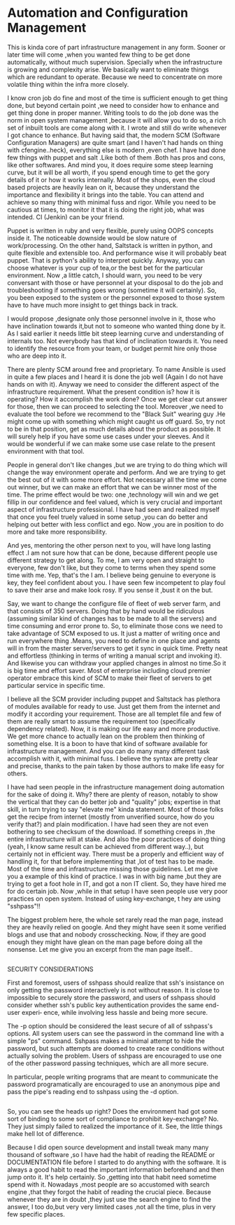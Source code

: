 # Automation and Configuration Management
This is kinda core of part infrastructure management in any form. Sooner or later time will come ,when you wanted few thing  to be get done automatically, without much supervision. Specially when the infrastructure is growing and complexity arise. We basically want to eliminate things which are redundant to operate. Because we need to concentrate on more volatile thing within the infra more closely.

I know cron job do fine and most of the time is sufficient enough to get thing done, but beyond certain point ,we need to consider how to enhance and get thing done in proper manner. Writing tools to do the job done was the norm in open system management ,because it will allow you to do so, a rich set of inbuilt tools are come along with it. I wrote and still do write whenever I got chance to enhance. But having said that, the modern SCM (Software Configuration Managers) are quite smart (and I haven't had hands on thing with cfengine..heck), everything else is modern ,even chef. I have had done few things with puppet and salt .Like both of them .Both has pros and cons, like other softwares. And mind you, it does require some steep learning curve, but it will be all worth, if you spend enough time to get the gory details of it or how it works internally. Most of the shops, even the cloud based projects are heavily  lean on it, because they understand the importance and flexibility  it brings into the table. You can attend and achieve so many thing with minimal fuss and rigor. While you need to be cautious at times, to monitor it that it is doing the right job, what was intended. CI (Jenkin) can be your friend.

Puppet is written in ruby and very flexible, purely using OOPS concepts inside it. The noticeable downside would be slow nature of work/processing. On the other hand, Saltstack is written in python, and quite flexible and extensible too. And performance wise it will probably beat puppet. That is python's ability to interpret quickly. Anyway, you can choose whatever is your cup of tea,or the best bet for the particular environment. Now ,a little catch, I should warn, you need to be very conversant with those or have personnel at your disposal to do the job and troubleshooting if something goes wrong (sometime it will certainly). So, you been exposed to the system or the personnel exposed to those system have to have much more insight to get things back in track.

I would propose ,designate only those personnel involve in it, those who have inclination towards it,but not to someone who wanted thing done by it. As I said earlier it needs little bit steep learning curve and understanding of internals too. Not everybody has that kind of inclination towards it. You need to identify the resource from your team, or budget permit hire only those who are deep into it.

There are plenty SCM around free and proprietary. To name Ansible is used in quite a few places and I heard it is done the job well (Again I do not have hands on with it). Anyway we need to consider the different aspect of the infrastructure requirement. What the present condition is? how it is operating? How it accomplish the work done?
Once we get clear cut answer for those, then we can proceed to selecting the tool. Moreover ,we need to evaluate the tool before we recommend to the "Black Suit" wearing guy .He might come up with something which might caught us off guard. So, try not to be in that position, get as much details about the product as possible. It will surely help if you have some use cases under your sleeves.  And it would be wonderful if we can make some use case relate to the present environment with that tool.

People in general don't like changes ,but we are trying to do thing which will change the way environment operate and perform. And we are trying to get the best out of it with some more effort. Not necessary all the time we come out winner, but we can make an effort that we can be winner most of the time. The prime effect would be two: one ,technology will win and we get fillip in our confidence and feel valued, which is very crucial and important aspect of infrastructure professional. I have had seen and realized myself that once you feel truely valued in some setup ,you can do better and helping out better with less conflict and ego. Now ,you are in position to do more and take more responsibility.

And yes, mentoring the other person next to you, will have long lasting effect .I am not sure how that can be done, because different people use different strategy to get along. To me, I am very open and straight to everyone, few don't like, but they come to terms when they spend some time with me. Yep, that's the I am. I believe being genuine to everyone is key, they feel confident about you. I have seen few incompetent to play foul to save their arse and make look rosy. If you sense it ,bust it on the but.

Say, we want to change the configure file of fleet of web server farm, and that consists of 350 servers. Doing that by hand would be ridiculous (assuming similar kind of changes has to be made to all the servers) and time consuming and error prone to. So, to eliminate those cons we need to take advantage of SCM exposed to us. It just a matter of writing once and run everywhere thing .Means, you need to define in one place and agents will in from the master server/servers to get it sync in quick time. Pretty neat and effortless (thinking in terms of writing a manual script and invoking it). And likewise you can withdraw your applied changes in almost no time.So it is big time and effort saver. Most of enterprise including cloud premier operator embrace this kind of SCM to make their fleet of servers to get particular service in specific time.

I believe all the SCM provider including puppet and Saltstack has plethora of modules available for ready to use. Just get them from the internet and modify it according your requirement. Those are all templet file  and few of them are really smart to assume the requirement too (specifically dependency related). Now, it is making our life easy and more productive. We get more chance to actually lean on the problem then thinking of something else. It is a boon to have that kind of software available for infrastructure management. And you can do many many different task accomplish with it, with minimal fuss. I believe the syntax are pretty clear and precise, thanks to the pain taken by those authors to make life easy for others.

I have had seen people in the infrastructure management doing automation for the sake of doing it. Why? there are plenty of reason, notably to show the vertical that they can do better job and "quality" jobs; expertise in that skill, in turn trying to say "elevate me" kinda statement. Most of those folks get the recipe from internet (mostly from unverified source, how do you verify that?) and plain modification. I have had seen they are not even bothering to see checksum of the download. If something creeps in ,the entire infrastructure will at stake. And also the poor practices of doing thing (yeah, I know same result can be achieved from different way..), but certainly not in efficient way. There must be a properly and efficient way of handling it, for that before implementing that ,lot of test has to be made. Most of the time and infrastructure missing those guidelines. Let me give you a example of this kind of practice. I was in with big name ,but they are trying to get a foot hole in IT, and got a non IT client. So, they have hired me for do certain job. Now ,while in that setup I have seen people use very poor practices on open system. Instead of using key-exchange, t hey are using "sshpass"!!

The biggest problem here, the whole set rarely read the man page, instead they are heavily relied on google. And they might have seen it some verified  blogs and use that and nobody crosschecking. Now, if they are good enough they might have glean on the man page before doing all the nonsense. Let me give you an excerpt from the man page itself..
```
```

SECURITY CONSIDERATIONS

   First  and  foremost, users of sshpass should realize that ssh's insistance on only getting the password interactively is not without reason. It is close to
impossible to securely store the password, and users of sshpass should consider whether ssh's public key authentication provides the same  end-user  experi‐
ence, while involving less hassle and being more secure.

  The  -p  option  should be considered the least secure of all of sshpass's options.  All system users can see the password in the command line with a simple
"ps" command. Sshpass makes a minimal attempt to hide the password, but such attempts are doomed to create race  conditions  without  actually  solving  the
problem. Users of sshpass are encouraged to use one of the other password passing techniques, which are all more secure.

   In  particular,  people  writing  programs  that  are meant to communicate the password programatically are encouraged to use an anonymous pipe and pass the
pipe's reading end to sshpass using the -d option.

```
```


So, you can see the heads up right? Does the environment had got some sort of binding to some sort of compliance to prohibit key-exchange? No. They just simply failed to realized the importance of it. See, the little things make hell lot of difference.

Because I did open source development and install tweak many many thousand of software ,so I have had the habit of reading the README or DOCUMENTATION file before I started to do anything with the software. It is always a good habit to read the important information beforehand and then jump onto it. It's help certainly. So ,getting into that habit need sometime spend with it. Nowadays ,most people are so accustomed with search engine ,that they forgot the habit of reading the crucial piece. Because whenever they are in doubt ,they just use the search engine to find the answer, I too do,but very very limited cases ,not all the time, plus in very few specific places.
